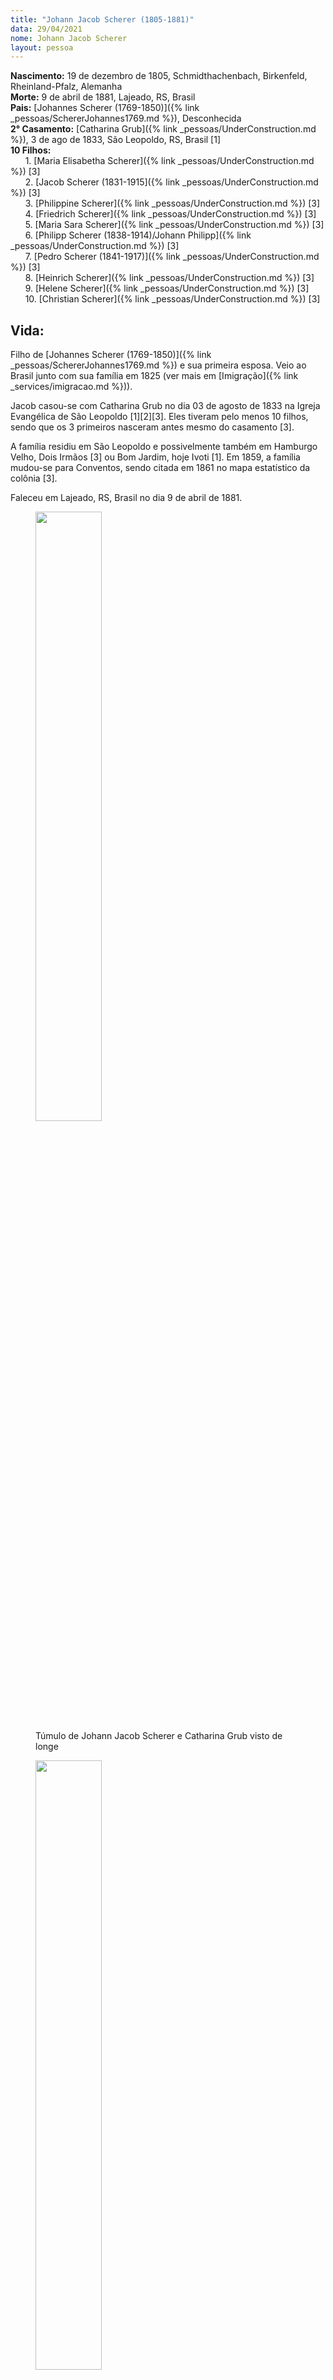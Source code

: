 ```yaml
---
title: "Johann Jacob Scherer (1805-1881)"
data: 29/04/2021
nome: Johann Jacob Scherer
layout: pessoa
---
```


**Nascimento:** 19 de dezembro de 1805, Schmidthachenbach, Birkenfeld, Rheinland-Pfalz, Alemanha<br/>
**Morte:** 9 de abril de 1881, Lajeado, RS, Brasil<br/>
**Pais:** [Johannes Scherer (1769-1850)]({% link _pessoas/SchererJohannes1769.md %}), Desconhecida<br/>
**2° Casamento:** [Catharina Grub]({% link _pessoas/UnderConstruction.md %}), 3 de ago de 1833, São Leopoldo, RS, Brasil [1]<br/>
**10 Filhos:**<br/>
&nbsp;&nbsp;&nbsp;&nbsp;&nbsp;&nbsp;1. [Maria Elisabetha Scherer]({% link _pessoas/UnderConstruction.md %}) [3]<br/>
&nbsp;&nbsp;&nbsp;&nbsp;&nbsp;&nbsp;2. [Jacob Scherer (1831-1915]({% link _pessoas/UnderConstruction.md %}) [3]<br/>
&nbsp;&nbsp;&nbsp;&nbsp;&nbsp;&nbsp;3. [Philippine Scherer]({% link _pessoas/UnderConstruction.md %}) [3]<br/>
&nbsp;&nbsp;&nbsp;&nbsp;&nbsp;&nbsp;4. [Friedrich Scherer]({% link _pessoas/UnderConstruction.md %}) [3]<br/>
&nbsp;&nbsp;&nbsp;&nbsp;&nbsp;&nbsp;5. [Maria Sara Scherer]({% link _pessoas/UnderConstruction.md %}) [3]<br/>
&nbsp;&nbsp;&nbsp;&nbsp;&nbsp;&nbsp;6. [Philipp Scherer (1838-1914)/Johann Philipp]({% link _pessoas/UnderConstruction.md %}) [3]<br/>
&nbsp;&nbsp;&nbsp;&nbsp;&nbsp;&nbsp;7. [Pedro Scherer (1841-1917)]({% link _pessoas/UnderConstruction.md %}) [3]<br/>
&nbsp;&nbsp;&nbsp;&nbsp;&nbsp;&nbsp;8. [Heinrich Scherer]({% link _pessoas/UnderConstruction.md %}) [3]<br/>
&nbsp;&nbsp;&nbsp;&nbsp;&nbsp;&nbsp;9. [Helene Scherer]({% link _pessoas/UnderConstruction.md %}) [3]<br/>
&nbsp;&nbsp;&nbsp;&nbsp;&nbsp;&nbsp;10. [Christian Scherer]({% link _pessoas/UnderConstruction.md %}) [3]<br/>

## Vida:

Filho de [Johannes Scherer (1769-1850)]({% link _pessoas/SchererJohannes1769.md %}) e sua primeira esposa. Veio ao Brasil junto com sua família em 1825 (ver mais em [Imigração]({% link _services/imigracao.md %})).

Jacob casou-se com Catharina Grub no dia 03 de agosto de 1833 na Igreja Evangélica de São Leopoldo [1][2][3]. Eles tiveram pelo menos 10 filhos, sendo que os 3 primeiros nasceram antes mesmo do casamento [3].

A família residiu em São Leopoldo e possivelmente também em Hamburgo Velho, Dois Irmãos [3] ou Bom Jardim, hoje Ivoti [1]. Em 1859, a família mudou-se para Conventos, sendo citada em 1861 no mapa estatístico da colônia [3].


Faleceu em Lajeado, RS, Brasil no dia 9 de abril de 1881.<br/>


<figure>
  <img src="https://drive.google.com/uc?id=1Gq_2d2LiT8m9LJ8hjVWWhoOBNPrwcj8V" width="50%">
  <figcaption class="figure-caption">Túmulo de Johann Jacob Scherer e Catharina Grub visto de longe</figcaption>
</figure>

<figure>
  <img src="https://drive.google.com/uc?id=17s6dZRBxb2lgR3EZaEsBvL0qpYGZgczV" width="50%">
  <figcaption class="figure-caption">Texto no túmulo de Johann Jacob Scherer: "<i>Ruhe Sanft - Johann Jacob Scherer geboren den 19ten December 1805 zu Schmidthachenbach Sachsen Coburg gestorben am 9ten April 1881 Colonie Conventos. Selig die im Denn Sterben denn ihre Werke folgen ihnen nach</i>". Tradução: Descanse em paz - Johann Jacob Scherer nascido em 19 de dezembro de 1805 em Schmidthachenbach Saxônia Coburgo, morreu em 9 de abril de 1881 na Colônia Conventos. Bem-aventurados os que morrem, pois as suas obras os acompanham.</figcaption>
</figure>


## Referências:

[1] HUNSCHE, Carlos H et al. O Biênio 1824/25 da Imigração e Colonização Alemã no Rio Grande do Sul: província de São Pedro. Porto Alegre: A Nação, 1975.

[2] ROSA, Gilson Justino da. Imigrantes Alemães: 1824-1853. Porto Alegre: Est Edições, 2005.

[3] RICHTER, Waldemar et al. Pioneiros de Conventos: 1861. Lajeado: Asd, 2018.

